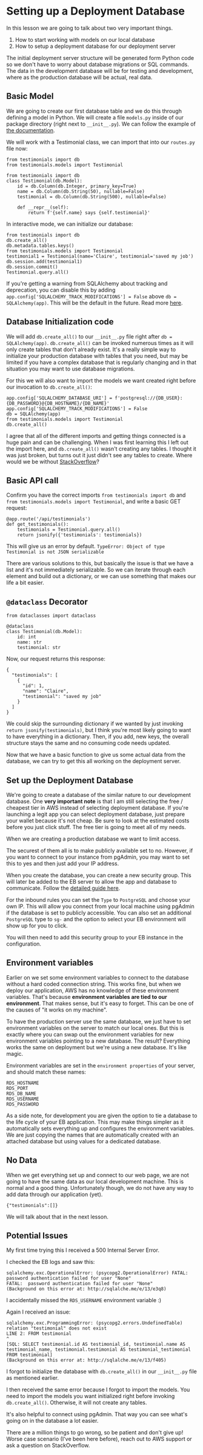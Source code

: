 # Setting up a Deployment Database

In this lesson we are going to talk about two very important things.

1. How to start working with models on our local database
1. How to setup a deployment database for our deployment server

The initial deployment server structure will be generated form Python code so we don't have to worry about database migrations or SQL commands. The data in the development database will be for testing and development, where as the production database will be actual, real data.

## Basic Model

We are going to create our first database table and we do this through defining a model in Python. We will create a file ```models.py``` inside of our package directory (right next to ```__init__.py```). We can follow the example of [the documentation](https://flask-sqlalchemy.palletsprojects.com/en/2.x/quickstart/).

We will work with a Testimonial class, we can import that into our ```routes.py``` file now:

```python3
from testimonials import db
from testimonials.models import Testimonial
```

```python3
from testimonials import db
class Testimonial(db.Model):
    id = db.Column(db.Integer, primary_key=True)
    name = db.Column(db.String(50), nullable=False)
    testimonial = db.Column(db.String(500), nullable=False)

    def __repr__(self):
        return f'{self.name} says {self.testimonial}'
```

In interactive mode, we can initialize our database:

```python3
from testimonials import db
db.create_all()
db.metadata.tables.keys()
from testimonials.models import Testimonial
testimonial1 = Testimonial(name='Claire', testimonial='saved my job')
db.session.add(testimonial1)
db.session.commit()
Testimonial.query.all()
```

If you're getting a warning from SQLAlchemy about tracking and deprecation, you can disable this by adding ```app.config['SQLALCHEMY_TRACK_MODIFICATIONS'] = False``` above ```db = SQLAlchemy(app)```. This will be the default in the future. Read more [here](https://stackoverflow.com/questions/33738467/how-do-i-know-if-i-can-disable-sqlalchemy-track-modifications).

## Database Initialization code

We will add ```db.create_all()``` to our ```__init__.py``` file right after ```db = SQLAlchemy(app)```. ```db.create_all()``` can be invoked numerous times as it will only create tables that don't already exist. It's a really simple way to initialize your production database with tables that you need, but may be limited if you have a complex database that is regularly changing and in that situation you may want to use database migrations.

For this we will also want to import the models we want created right before our invocation to ```db.create_all()```:

```python3
app.config['SQLALCHEMY_DATABASE_URI'] = f'postgresql://{DB_USER}:{DB_PASSWORD}@{DB_HOSTNAME}/{DB_NAME}'
app.config['SQLALCHEMY_TRACK_MODIFICATIONS'] = False
db = SQLAlchemy(app)
from testimonials.models import Testimonial
db.create_all()
```

I agree that all of the different imports and getting things connected is a huge pain and can be challenging. When I was first learning this I left out the import here, and ```db.create_all()``` wasn't creating any tables. I thought it was just broken, but turns out it just didn't see any tables to create. Where would we be without [StackOverflow](https://stackoverflow.com/questions/20744277/sqlalchemy-create-all-does-not-create-tables)?

## Basic API call

Confirm you have the correct imports ```from testimonials import db``` and ```from testimonials.models import Testimonial```, and write a basic GET request:

```python3
@app.route('/api/testimonials')
def get_testimonials():
    testimonials = Testimonial.query.all()
    return jsonify({'testimonials': testimonials})
```

This will give us an error by default. ```TypeError: Object of type Testimonial is not JSON serializable```

There are various solutions to this, but basically the issue is that we have a list and it's not immediately serializable. So we can iterate through each element and build out a dictionary, or we can use something that makes our life a bit easier.

## ```@dataclass``` Decorator

```python3
from dataclasses import dataclass

@dataclass
class Testimonial(db.Model):
    id: int
    name: str
    testimonial: str
```

Now, our request returns this response:
```
{
  "testimonials": [
    {
      "id": 1,
      "name": "Claire",
      "testimonial": "saved my job"
    }
  ]
}
```

We could skip the surrounding dictionary if we wanted by just invoking ```return jsonify(testimonials)```, but I think you're most likely going to want to have everything in a dictionary. Then, if you add, new keys, the overall structure stays the same and no consuming code needs updated.

Now that we have a basic function to give us some actual data from the database, we can try to get this all working on the deployment server.

## Set up the Deployment Database

We're going to create a database of the similar nature to our development database. One **very important note** is that I am still selecting the free / cheapest tier in AWS instead of selecting deployment database. If you're launching a legit app you can select deployment database, just prepare your wallet because it's not cheap. Be sure to look at the estimated costs before you just click stuff. The free tier is going to meet all of my needs.

When we are creating a production database we want to limit access.

The securest of them all is to make publicly available set to no. However, if you want to connect to your instance from pgAdmin, you may want to set this to yes and then just add your IP address.

When you create the database, you can create a new security group. This will later be added to the EB server to allow the app and database to communicate. Follow the [detailed guide here](https://docs.aws.amazon.com/elasticbeanstalk/latest/dg/rds-external-defaultvpc.html).

For the inbound rules you can set the ```Type``` to ```PostgreSQL``` and choose your own IP. This will allow you connect from your local machine using pgAdmin if the database is set to publicly accessible. You can also set an additional ```PostgreSQL``` type to ```sg-``` and the option to select your EB environment will show up for you to click.

You will then need to add this security group to your EB instance in the configuration.

## Environment variables

Earlier on we set some environment variables to connect to the database without a hard coded connection string. This works fine, but when we deploy our application, AWS has no knowledge of these environment variables. That's because **environment variables are tied to our environment**. That makes sense, but it's easy to forget. This can be one of the causes of "it works on my machine".

To have the production server use the same database, we just have to set environment variables on the server to match our local ones. But this is exactly where you can swap out the environment variables for new environment variables pointing to a new database. The result? Everything works the same on deployment but we're using a new database. It's like magic.

Environment variables are set in the ```environment properties``` of your server, and should match these names:

```
RDS_HOSTNAME
RDS_PORT
RDS_DB_NAME
RDS_USERNAME
RDS_PASSWORD
```

As a side note, for development you are given the option to tie a database to the life cycle of your EB application. This may make things simpler as it automatically sets everything up and configures the environment variables. We are just copying the names that are automatically created with an attached database but using values for a dedicated database.

## No Data

When we get everything set up and connect to our web page, we are not going to have the same data as our local development machine. This is normal and a good thing. Unfortunately though, we do not have any way to add data through our application (yet).

```
{"testimonials":[]}
```

We will talk about that in the next lesson.

## Potential Issues

My first time trying this I received a 500 Internal Server Error.

I checked the EB logs and saw this:

```
sqlalchemy.exc.OperationalError: (psycopg2.OperationalError) FATAL:  password authentication failed for user "None"
FATAL:  password authentication failed for user "None"
(Background on this error at: http://sqlalche.me/e/13/e3q8)
```

I accidentally missed the ```RDS_USERNAME``` environment variable :)

Again I received an issue:

```
sqlalchemy.exc.ProgrammingError: (psycopg2.errors.UndefinedTable) relation "testimonial" does not exist
LINE 2: FROM testimonial
^
[SQL: SELECT testimonial.id AS testimonial_id, testimonial.name AS testimonial_name, testimonial.testimonial AS testimonial_testimonial
FROM testimonial]
(Background on this error at: http://sqlalche.me/e/13/f405)
```

I forgot to initialize the database with ```db.create_all()``` in our ```__init__.py``` file as mentioned earlier.

I then received the same error because I forgot to import the models. You need to import the models you want initialized right before invoking ```db.create_all()```. Otherwise, it will not create any tables.

It's also helpful to connect using pgAdmin. That way you can see what's going on in the database a lot easier.

There are a million things to go wrong, so be patient and don't give up! Worse case scenario (I've been here before), reach out to AWS support or ask a question on StackOverflow.

